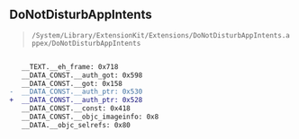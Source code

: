 ## DoNotDisturbAppIntents

> `/System/Library/ExtensionKit/Extensions/DoNotDisturbAppIntents.appex/DoNotDisturbAppIntents`

```diff

   __TEXT.__eh_frame: 0x718
   __DATA_CONST.__auth_got: 0x598
   __DATA_CONST.__got: 0x158
-  __DATA_CONST.__auth_ptr: 0x530
+  __DATA_CONST.__auth_ptr: 0x528
   __DATA_CONST.__const: 0x418
   __DATA_CONST.__objc_imageinfo: 0x8
   __DATA.__objc_selrefs: 0x80

```
